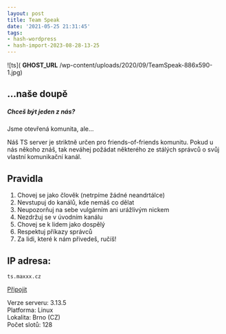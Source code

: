```yaml
---
layout: post
title: Team Speak
date: '2021-05-25 21:31:45'
tags:
- hash-wordpress
- hash-import-2023-08-28-13-25
---
```


![ts]( __GHOST_URL__ /wp-content/uploads/2020/09/TeamSpeak-886x590-1.jpg)

## …naše doupě

##### Chceš být jeden z nás?

Jsme otevřená komunita, ale…

Náš TS server je striktně určen pro friends-of-friends komunitu. Pokud u nás někoho znáš, tak neváhej požádat některého ze stálých správců o svůj vlastní komunikační kanál.

## Pravidla

1. Chovej se jako člověk (netrpíme žádné neandrtálce)
2. Nevstupuj do kanálů, kde nemáš co dělat
3. Neupozorňuj na sebe vulgárním ani urážlivým nickem
4. Nezdržuj se v&nbsp;úvodním kanálu
5. Chovej se k&nbsp;lidem jako dospělý
6. Respektuj příkazy správců
7. Za lidi, které k&nbsp;nám přivedeš, ručíš!

## IP adresa:

    ts.maxxx.cz

[Připojit](ts3server://ts.maxxx.cz?port=9987)

Verze serveru: 3.13.5  
Platforma: Linux  
Lokalita: Brno (CZ)  
Počet slotů: 128

<!--kg-card-end: html-->